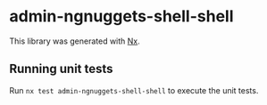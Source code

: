 # admin-ngnuggets-shell-shell

This library was generated with [Nx](https://nx.dev).

## Running unit tests

Run `nx test admin-ngnuggets-shell-shell` to execute the unit tests.
